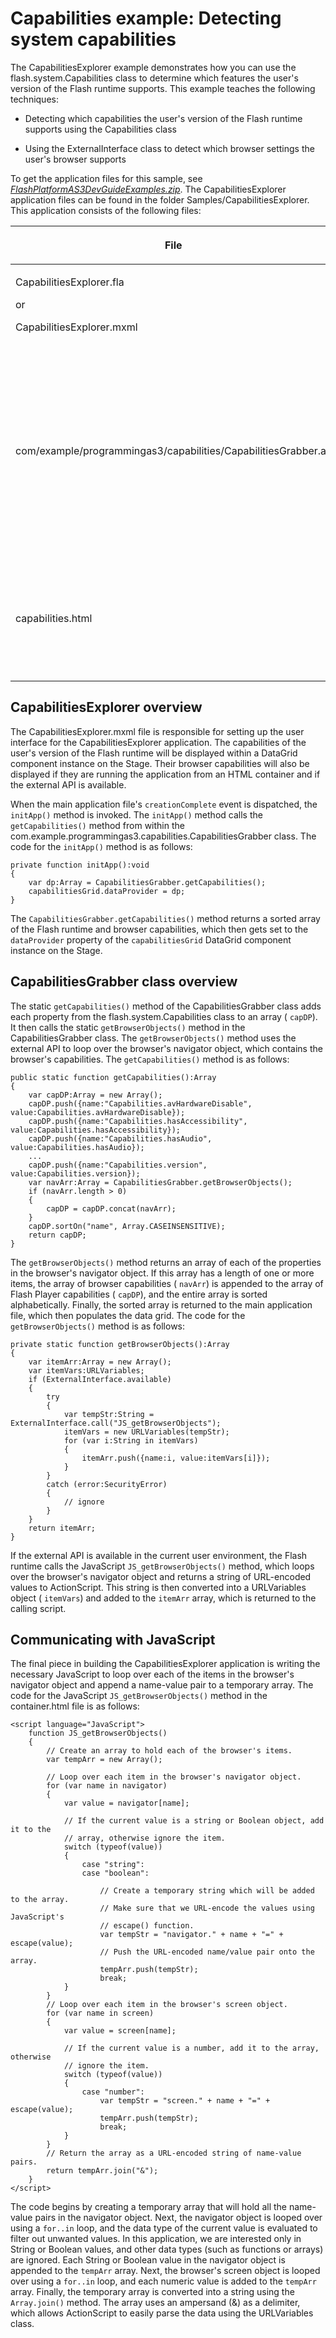 # Capabilities example: Detecting system capabilities

The CapabilitiesExplorer example demonstrates how you can use the
flash.system.Capabilities class to determine which features the user's version
of the Flash runtime supports. This example teaches the following techniques:

- Detecting which capabilities the user's version of the Flash runtime supports
  using the Capabilities class

- Using the ExternalInterface class to detect which browser settings the user's
  browser supports

To get the application files for this sample, see
[_FlashPlatformAS3DevGuideExamples.zip_](https://github.com/joshtynjala/flash-platform-as3-dev-guide-examples/releases/tag/original).
The CapabilitiesExplorer application files can be found in the folder
Samples/CapabilitiesExplorer. This application consists of the following files:

<table>
<thead>
    <tr>
        <th><p>File</p></th>
        <th><p>Description</p></th>
    </tr>
</thead>
<tbody>
    <tr>
        <td>
            <p>CapabilitiesExplorer.fla</p>
            <p>or</p>
            <p>CapabilitiesExplorer.mxml</p>
        </td>
        <td><p>The main application file in Flash (FLA) or Flex (MXML).</p></td>
    </tr>
    <tr>
        <td><p>com/example/programmingas3/capabilities/CapabilitiesGrabber.as</p></td>
        <td><p>The class that provides the main functionality of the application, including adding the system Capabilities to an  array, sorting the items, and using the ExternalInterface class to retrieve browser capabilities.</p></td>
    </tr>
    <tr>
        <td><p>capabilities.html</p></td>
        <td><p>An HTML container that contains the necessary JavaScript to communicate with the external API.</p></td>
    </tr>
</tbody>
</table>

## CapabilitiesExplorer overview

The CapabilitiesExplorer.mxml file is responsible for setting up the user
interface for the CapabilitiesExplorer application. The capabilities of the
user's version of the Flash runtime will be displayed within a DataGrid
component instance on the Stage. Their browser capabilities will also be
displayed if they are running the application from an HTML container and if the
external API is available.

When the main application file's `creationComplete` event is dispatched, the
`initApp()` method is invoked. The `initApp()` method calls the
`getCapabilities()` method from within the
com.example.programmingas3.capabilities.CapabilitiesGrabber class. The code for
the `initApp()` method is as follows:

    private function initApp():void
    {
        var dp:Array = CapabilitiesGrabber.getCapabilities();
        capabilitiesGrid.dataProvider = dp;
    }

The `CapabilitiesGrabber.getCapabilities()` method returns a sorted array of the
Flash runtime and browser capabilities, which then gets set to the
`dataProvider` property of the `capabilitiesGrid` DataGrid component instance on
the Stage.

## CapabilitiesGrabber class overview

The static `getCapabilities()` method of the CapabilitiesGrabber class adds each
property from the flash.system.Capabilities class to an array ( `capDP`). It
then calls the static `getBrowserObjects()` method in the CapabilitiesGrabber
class. The `getBrowserObjects()` method uses the external API to loop over the
browser's navigator object, which contains the browser's capabilities. The
`getCapabilities()` method is as follows:

    public static function getCapabilities():Array
    {
        var capDP:Array = new Array();
        capDP.push({name:"Capabilities.avHardwareDisable", value:Capabilities.avHardwareDisable});
        capDP.push({name:"Capabilities.hasAccessibility", value:Capabilities.hasAccessibility});
        capDP.push({name:"Capabilities.hasAudio", value:Capabilities.hasAudio});
        ...
        capDP.push({name:"Capabilities.version", value:Capabilities.version});
        var navArr:Array = CapabilitiesGrabber.getBrowserObjects();
        if (navArr.length > 0)
        {
            capDP = capDP.concat(navArr);
        }
        capDP.sortOn("name", Array.CASEINSENSITIVE);
        return capDP;
    }

The `getBrowserObjects()` method returns an array of each of the properties in
the browser's navigator object. If this array has a length of one or more items,
the array of browser capabilities ( `navArr`) is appended to the array of Flash
Player capabilities ( `capDP`), and the entire array is sorted alphabetically.
Finally, the sorted array is returned to the main application file, which then
populates the data grid. The code for the `getBrowserObjects()` method is as
follows:

    private static function getBrowserObjects():Array
    {
        var itemArr:Array = new Array();
        var itemVars:URLVariables;
        if (ExternalInterface.available)
        {
            try
            {
                var tempStr:String = ExternalInterface.call("JS_getBrowserObjects");
                itemVars = new URLVariables(tempStr);
                for (var i:String in itemVars)
                {
                    itemArr.push({name:i, value:itemVars[i]});
                }
            }
            catch (error:SecurityError)
            {
                // ignore
            }
        }
        return itemArr;
    }

If the external API is available in the current user environment, the Flash
runtime calls the JavaScript `JS_getBrowserObjects()` method, which loops over
the browser's navigator object and returns a string of URL-encoded values to
ActionScript. This string is then converted into a URLVariables object (
`itemVars`) and added to the `itemArr` array, which is returned to the calling
script.

## Communicating with JavaScript

The final piece in building the CapabilitiesExplorer application is writing the
necessary JavaScript to loop over each of the items in the browser's navigator
object and append a name-value pair to a temporary array. The code for the
JavaScript `JS_getBrowserObjects()` method in the container.html file is as
follows:

    <script language="JavaScript">
        function JS_getBrowserObjects()
        {
            // Create an array to hold each of the browser's items.
            var tempArr = new Array();

            // Loop over each item in the browser's navigator object.
            for (var name in navigator)
            {
                var value = navigator[name];

                // If the current value is a string or Boolean object, add it to the
                // array, otherwise ignore the item.
                switch (typeof(value))
                {
                    case "string":
                    case "boolean":

                        // Create a temporary string which will be added to the array.
                        // Make sure that we URL-encode the values using JavaScript's
                        // escape() function.
                        var tempStr = "navigator." + name + "=" + escape(value);
                        // Push the URL-encoded name/value pair onto the array.
                        tempArr.push(tempStr);
                        break;
                }
            }
            // Loop over each item in the browser's screen object.
            for (var name in screen)
            {
                var value = screen[name];

                // If the current value is a number, add it to the array, otherwise
                // ignore the item.
                switch (typeof(value))
                {
                    case "number":
                        var tempStr = "screen." + name + "=" + escape(value);
                        tempArr.push(tempStr);
                        break;
                }
            }
            // Return the array as a URL-encoded string of name-value pairs.
            return tempArr.join("&");
        }
    </script>

The code begins by creating a temporary array that will hold all the name-value
pairs in the navigator object. Next, the navigator object is looped over using a
`for..in` loop, and the data type of the current value is evaluated to filter
out unwanted values. In this application, we are interested only in String or
Boolean values, and other data types (such as functions or arrays) are ignored.
Each String or Boolean value in the navigator object is appended to the
`tempArr` array. Next, the browser's screen object is looped over using a
`for..in` loop, and each numeric value is added to the `tempArr` array. Finally,
the temporary array is converted into a string using the `Array.join()` method.
The array uses an ampersand (&) as a delimiter, which allows ActionScript to
easily parse the data using the URLVariables class.
